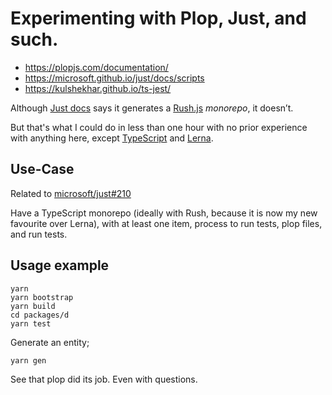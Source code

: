 # Experimenting with Plop, Just, and such.

- https://plopjs.com/documentation/
- https://microsoft.github.io/just/docs/scripts
- https://kulshekhar.github.io/ts-jest/

Although [Just docs](https://microsoft.github.io/just/docs/stacks-monorepo) says it generates a [Rush.js](https://rushjs.io) _monorepo_, it doesn’t.

But that's what I could do in less than one hour with no prior experience with anything here, except [TypeScript](https://www.typescriptlang.org/) and [Lerna](https://github.com/lerna/lerna).

## Use-Case

Related to [microsoft/just#210](https://github.com/microsoft/just/issues/210)

Have a TypeScript monorepo (ideally with Rush, because it is now my new favourite over Lerna), with at least one item, process to run tests, plop files, and run tests.

## Usage example

```
yarn
yarn bootstrap
yarn build
cd packages/d
yarn test
```

Generate an entity;

```
yarn gen
```

See that plop did its job. Even with questions.
